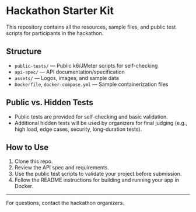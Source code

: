 # Hackathon Starter Kit

This repository contains all the resources, sample files, and public test scripts for participants in the hackathon.

## Structure

- `public-tests/` — Public k6/JMeter scripts for self-checking
- `api-spec/` — API documentation/specification
- `assets/` — Logos, images, and sample data
- `Dockerfile`, `docker-compose.yml` — Sample containerization files

## Public vs. Hidden Tests

- Public tests are provided for self-checking and basic validation.
- Additional hidden tests will be used by organizers for final judging (e.g., high load, edge cases, security, long-duration tests).

## How to Use

1. Clone this repo.
2. Review the API spec and requirements.
3. Use the public test scripts to validate your project before submission.
4. Follow the README instructions for building and running your app in Docker.

---

For questions, contact the hackathon organizers.
